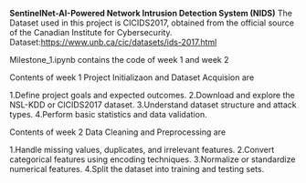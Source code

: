 **SentinelNet-AI-Powered Network Intrusion Detection System (NIDS)**
The Dataset used in this project is CICIDS2017, obtained from the official source of the Canadian Institute for Cybersecurity.
Dataset:https://www.unb.ca/cic/datasets/ids-2017.html

Milestone_1.ipynb contains the code of week 1 and week 2

Contents of week 1 Project Initializaon and Dataset Acquision are

1.Define project goals and expected outcomes.
2.Download and explore the NSL-KDD or CICIDS2017 dataset.
3.Understand dataset structure and attack types.
4.Perform basic statistics and data validation.

Contents of week 2 Data Cleaning and Preprocessing are

1.Handle missing values, duplicates, and irrelevant features.
2.Convert categorical features using encoding techniques.
3.Normalize or standardize numerical features.
4.Split the dataset into training and testing sets.
